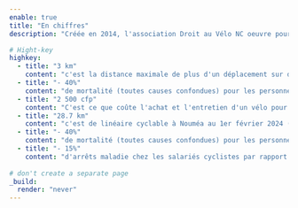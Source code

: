 ```yaml
---
enable: true
title: "En chiffres"
description: "Créée en 2014, l'association Droit au Vélo NC oeuvre pour la promotion du vélo comme moyen de déplacement propre et économique, particulièrement en milieu urbain."

# Hight-key
highkey:
  - title: "3 km"
    content: "c'est la distance maximale de plus d'un déplacement sur deux dans le Grand Nouméa."
  - title: "- 40%"
    content: "de mortalité (toutes causes confondues) pour les personnes de 40 à 69 ans qui se rendent au travail à vélo par rapport à celles qui se déplacent en voiture."
  - title: "2 500 cfp"
    content: "C'est ce que coûte l'achat et l'entretien d'un vélo pour se déplacer au quotidien, soit environ 20 fois moins qu'une voiture."
  - title: "28.7 km"
    content: "c'est de linéaire cyclable à Nouméa au 1er février 2024 (pistes & bandes cyclables et trottoirs partagés) soit seulement 1% de la part modale de la ville."
  - title: "- 40%"
    content: "de mortalité (toutes causes confondues) pour les personnes de 40 à 69 ans qui se rendent au travail à vélo par rapport à celles qui se déplacent en voiture."
  - title: "- 15%"
    content: "d'arrêts maladie chez les salariés cyclistes par rapport aux salariés non-cyclistes."
 
# don't create a separate page
_build:
  render: "never"
---
```

